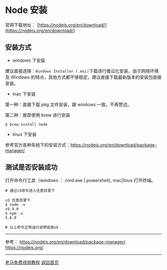 # Node 安装

官网下载地址： [https://nodejs.org/en/download/](https://nodejs.org/en/download/)

## 安装方式

* windows 下安装

建议直接选择：`Windows Installer (.msi)`下载进行傻瓜化安装，由于网络环境及 Windows 的特点，其他方式都不够稳定，建议直接下载最新版本的安装包直接安装。

* mac 下安装

第一种：直接下载 pkg 文件安装，跟 windows 一致。不再赘述。

第二种：推荐使用 brew 进行安装

```shell
$ brew install node
```

* linux 下安装

参考官方各种系统下的安装方式：https://nodejs.org/en/download/package-manager/

## 测试是否安装成功

打开命令行工具（windows ： cmd.exe | powershell), mac|linux 打开终端。

```shell
# 通过cd命令进入任意目录下

cd 任意目录下
$ node -v
v9.9.0
$ npm -v
5.6.0

# 以上命令正常运行说明安装ok
```

---
参考：
https://nodejs.org/en/download/package-manager/
https://nodejs.org/

---
[老马免费视频教程](https://qtxh.ke.qq.com)
[返回首页](../readme.md)
